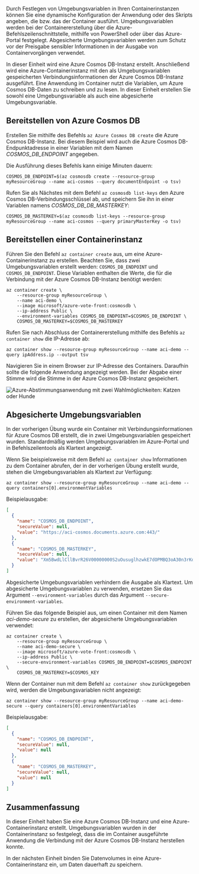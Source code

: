 Durch Festlegen von Umgebungsvariablen in Ihren Containerinstanzen können Sie eine dynamische Konfiguration der Anwendung oder des Skripts angeben, die bzw. das der Container ausführt. Umgebungsvariablen werden bei der Containererstellung über die Azure-Befehlszeilenschnittstelle, mithilfe von PowerShell oder über das Azure-Portal festgelegt. Abgesicherte Umgebungsvariablen werden zum Schutz vor der Preisgabe sensibler Informationen in der Ausgabe von Containervorgängen verwendet.

In dieser Einheit wird eine Azure Cosmos DB-Instanz erstellt. Anschließend wird eine Azure-Containerinstanz mit den als Umgebungsvariablen gespeicherten Verbindungsinformationen der Azure Cosmos DB-Instanz ausgeführt. Eine Anwendung im Container nutzt die Variablen, um Azure Cosmos DB-Daten zu schreiben und zu lesen. In dieser Einheit erstellen Sie sowohl eine Umgebungsvariable als auch eine abgesicherte Umgebungsvariable.

## <a name="deploy-azure-cosmos-db"></a>Bereitstellen von Azure Cosmos DB

Erstellen Sie mithilfe des Befehls `az Azure Cosmos DB create` die Azure Cosmos DB-Instanz. Bei diesem Beispiel wird auch die Azure Cosmos DB-Endpunktadresse in einer Variablen mit dem Namen *COSMOS_DB_ENDPOINT* angegeben.

Die Ausführung dieses Befehls kann einige Minuten dauern:

```azurecli
COSMOS_DB_ENDPOINT=$(az cosmosdb create --resource-group myResourceGroup --name aci-cosmos --query documentEndpoint -o tsv)
```

Rufen Sie als Nächstes mit dem Befehl `az cosmosdb list-keys` den Azure Cosmos DB-Verbindungsschlüssel ab, und speichern Sie ihn in einer Variablen namens *COSMOS_DB_DB_MASTERKEY*:

```azurecli
COSMOS_DB_MASTERKEY=$(az cosmosdb list-keys --resource-group myResourceGroup --name aci-cosmos --query primaryMasterKey -o tsv)
```

## <a name="deploy-a-container-instance"></a>Bereitstellen einer Containerinstanz

Führen Sie den Befehl `az container create` aus, um eine Azure-Containerinstanz zu erstellen. Beachten Sie, dass zwei Umgebungsvariablen erstellt werden: `COSMOS_DB_ENDPOINT` und `COSMOS_DB_ENDPOINT`. Diese Variablen enthalten die Werte, die für die Verbindung mit der Azure Cosmos DB-Instanz benötigt werden:

```azurecli
az container create \
    --resource-group myResourceGroup \
    --name aci-demo \
    --image microsoft/azure-vote-front:cosmosdb \
    --ip-address Public \
    --environment-variables COSMOS_DB_ENDPOINT=$COSMOS_DB_ENDPOINT \
    COSMOS_DB_MASTERKEY=$COSMOS_DB_MASTERKEY
```

Rufen Sie nach Abschluss der Containererstellung mithilfe des Befehls `az container show` die IP-Adresse ab:

```azurecli
az container show --resource-group myResourceGroup --name aci-demo --query ipAddress.ip --output tsv
```

Navigieren Sie in einem Browser zur IP-Adresse des Containers. Daraufhin sollte die folgende Anwendung angezeigt werden. Bei der Abgabe einer Stimme wird die Stimme in der Azure Cosmos DB-Instanz gespeichert.

![Azure-Abstimmungsanwendung mit zwei Wahlmöglichkeiten: Katzen oder Hunde](../media-draft/azure-vote.png)

## <a name="secured-environment-variables"></a>Abgesicherte Umgebungsvariablen

In der vorherigen Übung wurde ein Container mit Verbindungsinformationen für Azure Cosmos DB erstellt, die in zwei Umgebungsvariablen gespeichert wurden. Standardmäßig werden Umgebungsvariablen im Azure-Portal und in Befehlszeilentools als Klartext angezeigt.

Wenn Sie beispielsweise mit dem Befehl `az container show` Informationen zu dem Container abrufen, der in der vorherigen Übung erstellt wurde, stehen die Umgebungsvariablen als Klartext zur Verfügung:

```azurecli
az container show --resource-group myResourceGroup --name aci-demo --query containers[0].environmentVariables
```

Beispielausgabe:

```json
[
  {
    "name": "COSMOS_DB_ENDPOINT",
    "secureValue": null,
    "value": "https://aci-cosmos.documents.azure.com:443/"
  },
  {
    "name": "COSMOS_DB_MASTERKEY",
    "secureValue": null,
    "value": "Xm5BwdLlCllBvrR26V00000000S2uOusuglhzwkE7dOPMBQ3oA30n3rKd8PKA13700000000095ynys863Ghgw=="
  }
]
```

Abgesicherte Umgebungsvariablen verhindern die Ausgabe als Klartext. Um abgesicherte Umgebungsvariablen zu verwenden, ersetzen Sie das Argument `--environment-variables` durch das Argument `--secure-environment-variables`.

Führen Sie das folgende Beispiel aus, um einen Container mit dem Namen *aci-demo-secure* zu erstellen, der abgesicherte Umgebungsvariablen verwendet:

```azurecli
az container create \
    --resource-group myResourceGroup \
    --name aci-demo-secure \
    --image microsoft/azure-vote-front:cosmosdb \
    --ip-address Public \
    --secure-environment-variables COSMOS_DB_ENDPOINT=$COSMOS_ENDPOINT \
    COSMOS_DB_MASTERKEY=$COSMOS_KEY
```

Wenn der Container nun mit dem Befehl `az container show` zurückgegeben wird, werden die Umgebungsvariablen nicht angezeigt:

```azurecli
az container show --resource-group myResourceGroup --name aci-demo-secure --query containers[0].environmentVariables
```

Beispielausgabe:

```json
[
  {
    "name": "COSMOS_DB_ENDPOINT",
    "secureValue": null,
    "value": null
  },
  {
    "name": "COSMOS_DB_MASTERKEY",
    "secureValue": null,
    "value": null
  }
]
```

## <a name="summary"></a>Zusammenfassung

In dieser Einheit haben Sie eine Azure Cosmos DB-Instanz und eine Azure-Containerinstanz erstellt. Umgebungsvariablen wurden in der Containerinstanz so festgelegt, dass die im Container ausgeführte Anwendung die Verbindung mit der Azure Cosmos DB-Instanz herstellen konnte.

In der nächsten Einheit binden Sie Datenvolumes in eine Azure-Containerinstanz ein, um Daten dauerhaft zu speichern.

